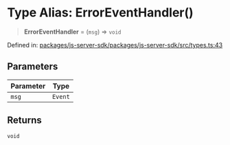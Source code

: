 # Type Alias: ErrorEventHandler()

> **ErrorEventHandler** = (`msg`) => `void`

Defined in: [packages/js-server-sdk/packages/js-server-sdk/src/types.ts:43](https://github.com/fishjam-cloud/js-server-sdk/blob/47c214593e589512a3ba31be9d92be66ca83da9a/packages/js-server-sdk/src/types.ts#L43)

## Parameters

| Parameter | Type |
| ------ | ------ |
| `msg` | `Event` |

## Returns

`void`
